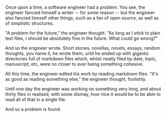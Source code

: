 Once upon a time, a software engineer had a problem. You see, the engineer fancied himself a writer -- for some reason -- but the engineer also fancied himself other things, such as a fan of open source, as well as of simplistic structures.

"A problem for the future," the engineer thought. "As long as I stick to plain text files, I should be absolutely fine in the future. What could go wrong?"

And so the engineer wrote. Short stories, novellas, novels, essays, random thoughts, you name it, he wrote them, until he ended up with gigantic directories full of markdown files which, whilst neatly filed by date, topic, manuscript, etc, were no closer to ever being something cohesive.

All this time, the engineer edited his work by reading markdown files. "It's as good as reading something else," the engineer thought, foolishly.

Until one day the engineer was working on something very long, and about thirty files in realised, with some dismay, how nice it would be to be able to read all of that in a single file.

And so a problem is found.